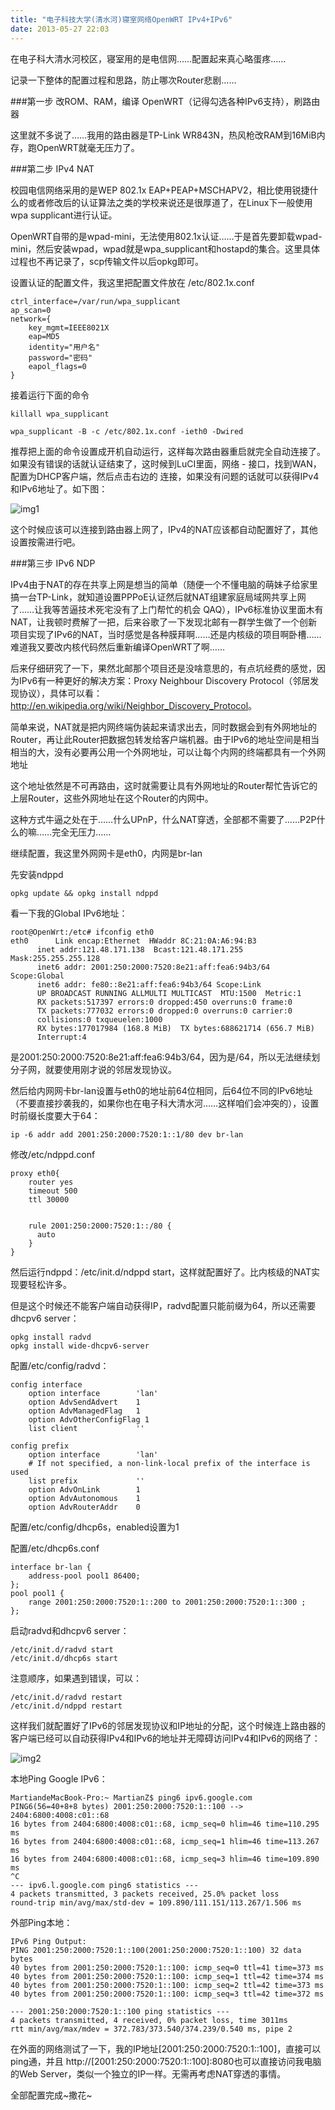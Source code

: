 ```yaml
---
title: "电子科技大学(清水河)寝室网络OpenWRT IPv4+IPv6"
date: 2013-05-27 22:03
---
```


在电子科大清水河校区，寝室用的是电信网……配置起来真心略蛋疼……

记录一下整体的配置过程和思路，防止哪次Router悲剧……

###第一步 改ROM、RAM，编译 OpenWRT（记得勾选各种IPv6支持），刷路由器

这里就不多说了……我用的路由器是TP-Link WR843N，热风枪改RAM到16MiB内存，跑OpenWRT就毫无压力了。

###第二步 IPv4 NAT

校园电信网络采用的是WEP 802.1x EAP+PEAP+MSCHAPV2，相比使用锐捷什么的或者修改后的认证算法之类的学校来说还是很厚道了，在Linux下一般使用wpa supplicant进行认证。

OpenWRT自带的是wpad-mini，无法使用802.1x认证……于是首先要卸载wpad-mini，然后安装wpad，wpad就是wpa_supplicant和hostapd的集合。这里具体过程也不再记录了，scp传输文件以后opkg即可。

设置认证的配置文件，我这里把配置文件放在  /etc/802.1x.conf

	ctrl_interface=/var/run/wpa_supplicant
	ap_scan=0
	network={
		key_mgmt=IEEE8021X
		eap=MD5
		identity="用户名"
		password="密码"
		eapol_flags=0
	}
	
接着运行下面的命令

	killall wpa_supplicant

	wpa_supplicant -B -c /etc/802.1x.conf -ieth0 -Dwired
	
推荐把上面的命令设置成开机自动运行，这样每次路由器重启就完全自动连接了。如果没有错误的话就认证结束了，这时候到LuCI里面，网络 - 接口，找到WAN，配置为DHCP客户端，然后点击右边的 连接，如果没有问题的话就可以获得IPv4和IPv6地址了。如下图：

![img1](http://ww2.sinaimg.cn/large/635877bcjw1e52uemz1yyj20lb0h6q63.jpg)

这个时候应该可以连接到路由器上网了，IPv4的NAT应该都自动配置好了，其他设置按需进行吧。

###第三步 IPv6 NDP

IPv4由于NAT的存在共享上网是想当的简单（随便一个不懂电脑的萌妹子给家里搞一台TP-Link，就知道设置PPPoE认证然后就NAT组建家庭局域网共享上网了……让我等苦逼技术死宅没有了上门帮忙的机会 QAQ），IPv6标准协议里面木有NAT，让我顿时费解了一把，后来谷歌了一下发现北邮有一群学生做了一个创新项目实现了IPv6的NAT，当时感觉是各种膜拜啊……还是内核级的项目啊卧槽……难道我又要改内核代码然后重新编译OpenWRT了啊……

后来仔细研究了一下，果然北邮那个项目还是没啥意思的，有点坑经费的感觉，因为IPv6有一种更好的解决方案：Proxy Neighbour Discovery Protocol（邻居发现协议），具体可以看：<http://en.wikipedia.org/wiki/Neighbor_Discovery_Protocol>。

简单来说，NAT就是把内网终端伪装起来请求出去，同时数据会到有外网地址的Router，再让此Router把数据包转发给客户端机器。由于IPv6的地址空间是相当相当的大，没有必要再公用一个外网地址，可以让每个内网的终端都具有一个外网地址

这个地址依然是不可再路由，这时就需要让具有外网地址的Router帮忙告诉它的上层Router，这些外网地址在这个Router的内网中。

这种方式牛逼之处在于……什么UPnP，什么NAT穿透，全部都不需要了……P2P什么的嘛……完全无压力……

继续配置，我这里外网网卡是eth0，内网是br-lan

先安装ndppd

	opkg update && opkg install ndppd

看一下我的Global IPv6地址：

	root@OpenWrt:/etc# ifconfig eth0
	eth0      Link encap:Ethernet  HWaddr 8C:21:0A:A6:94:B3  
          inet addr:121.48.171.138  Bcast:121.48.171.255  Mask:255.255.255.128
          inet6 addr: 2001:250:2000:7520:8e21:aff:fea6:94b3/64 Scope:Global
          inet6 addr: fe80::8e21:aff:fea6:94b3/64 Scope:Link
          UP BROADCAST RUNNING ALLMULTI MULTICAST  MTU:1500  Metric:1
          RX packets:517397 errors:0 dropped:450 overruns:0 frame:0
          TX packets:777032 errors:0 dropped:0 overruns:0 carrier:0
          collisions:0 txqueuelen:1000 
          RX bytes:177017984 (168.8 MiB)  TX bytes:688621714 (656.7 MiB)
          Interrupt:4 
是2001:250:2000:7520:8e21:aff:fea6:94b3/64，因为是/64，所以无法继续划分子网，就要使用刚才说的邻居发现协议。

然后给内网网卡br-lan设置与eth0的地址前64位相同，后64位不同的IPv6地址（不要直接抄袭我的，如果你也在电子科大清水河……这样咱们会冲突的），设置时前缀长度要大于64：

	ip -6 addr add 2001:250:2000:7520:1::1/80 dev br-lan
	
修改/etc/ndppd.conf

	proxy eth0{
		router yes
		timeout 500
		ttl 30000


		rule 2001:250:2000:7520:1::/80 {
	  	  auto
		}
	}

然后运行ndppd：/etc/init.d/ndppd start，这样就配置好了。比内核级的NAT实现要轻松许多。

但是这个时候还不能客户端自动获得IP，radvd配置只能前缀为64，所以还需要dhcpv6 server：

	opkg install radvd
	opkg install wide-dhcpv6-server
	
配置/etc/config/radvd：

	config interface
        option interface        'lan'
        option AdvSendAdvert    1
        option AdvManagedFlag   1
        option AdvOtherConfigFlag 1
        list client             ''

	config prefix
        option interface        'lan'
        # If not specified, a non-link-local prefix of the interface is used
        list prefix             ''
        option AdvOnLink        1
        option AdvAutonomous    1
        option AdvRouterAddr    0

配置/etc/config/dhcp6s，enabled设置为1

配置/etc/dhcp6s.conf

	interface br-lan {
		address-pool pool1 86400;
	};
	pool pool1 {
		range 2001:250:2000:7520:1::200 to 2001:250:2000:7520:1::300 ;
	};
	
启动radvd和dhcpv6 server：

	/etc/init.d/radvd start
	/etc/init.d/dhcp6s start
	
注意顺序，如果遇到错误，可以：

	/etc/init.d/radvd restart
	/etc/init.d/ndppd restart
	
这样我们就配置好了IPv6的邻居发现协议和IP地址的分配，这个时候连上路由器的客户端已经可以自动获得IPv4和IPv6的地址并无障碍访问IPv4和IPv6的网络了：

![img2](http://ww1.sinaimg.cn/large/635877bcjw1e52v0hzts6j20lq0jaabt.jpg)

本地Ping Google IPv6：

	MartiandeMacBook-Pro:~ MartianZ$ ping6 ipv6.google.com
	PING6(56=40+8+8 bytes) 2001:250:2000:7520:1::100 --> 2404:6800:4008:c01::68
	16 bytes from 2404:6800:4008:c01::68, icmp_seq=0 hlim=46 time=110.295 ms
	16 bytes from 2404:6800:4008:c01::68, icmp_seq=1 hlim=46 time=113.267 ms
	16 bytes from 2404:6800:4008:c01::68, icmp_seq=3 hlim=46 time=109.890 ms
	^C
	--- ipv6.l.google.com ping6 statistics ---
	4 packets transmitted, 3 packets received, 25.0% packet loss
	round-trip min/avg/max/std-dev = 109.890/111.151/113.267/1.506 ms

外部Ping本地：

	IPv6 Ping Output:
	PING 2001:250:2000:7520:1::100(2001:250:2000:7520:1::100) 32 data bytes
	40 bytes from 2001:250:2000:7520:1::100: icmp_seq=0 ttl=41 time=373 ms
	40 bytes from 2001:250:2000:7520:1::100: icmp_seq=1 ttl=42 time=374 ms
	40 bytes from 2001:250:2000:7520:1::100: icmp_seq=2 ttl=42 time=373 ms
	40 bytes from 2001:250:2000:7520:1::100: icmp_seq=3 ttl=42 time=372 ms

	--- 2001:250:2000:7520:1::100 ping statistics ---
	4 packets transmitted, 4 received, 0% packet loss, time 3011ms
	rtt min/avg/max/mdev = 372.783/373.540/374.239/0.540 ms, pipe 2



在外面的网络测试了一下，我的IP地址[2001:250:2000:7520:1::100]，直接可以ping通，并且 http://[2001:250:2000:7520:1::100]:8080也可以直接访问我电脑的Web Server，类似一个独立的IP一样。无需再考虑NAT穿透的事情。

全部配置完成~撒花~